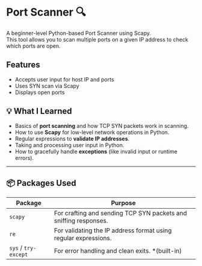 # Port Scanner 🔍

A beginner-level Python-based Port Scanner using Scapy.  
This tool allows you to scan multiple ports on a given IP address to check which ports are open.

## Features
- Accepts user input for host IP and ports
- Uses SYN scan via Scapy
- Displays open ports

## 💡 What I Learned

- Basics of **port scanning** and how TCP SYN packets work in scanning.
- How to use **Scapy** for low-level network operations in Python.
- Regular expressions to **validate IP addresses**.
- Taking and processing user input in Python.
- How to gracefully handle **exceptions** (like invalid input or runtime errors).


---

## 📦 Packages Used

| Package | Purpose |
|--------|---------|
| `scapy` | For crafting and sending TCP SYN packets and sniffing responses. |
| `re`    | For validating the IP address format using regular expressions. |
| `sys` / `try-except` | For error handling and clean exits. *(built-in)
